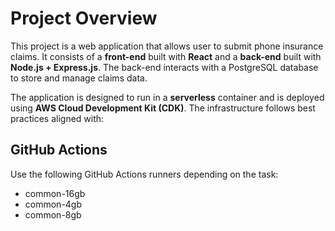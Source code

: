 # Project Overview

This project is a web application that allows user to submit phone insurance claims. It consists of a **front-end** built with **React** and a **back-end** built with **Node.js + Express.js**. The back-end interacts with a PostgreSQL database to store and manage claims data.

The application is designed to run in a **serverless** container and is deployed using **AWS Cloud Development Kit (CDK)**. The infrastructure follows best practices aligned with:

## GitHub Actions

Use the following GitHub Actions runners depending on the task:

- common-16gb
- common-4gb
- common-8gb

